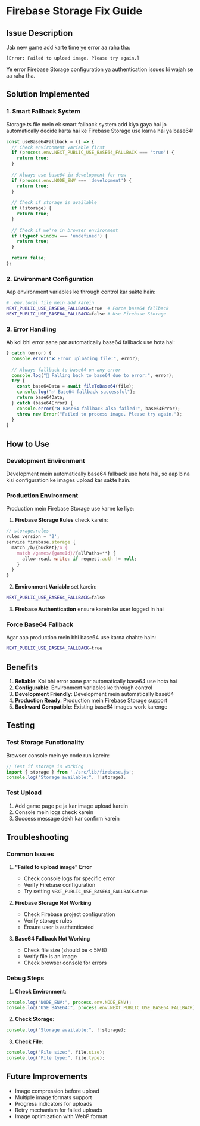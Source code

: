 # Firebase Storage Fix Guide

## Issue Description
Jab new game add karte time ye error aa raha tha:
```
[Error: Failed to upload image. Please try again.]
```

Ye error Firebase Storage configuration ya authentication issues ki wajah se aa raha tha.

## Solution Implemented

### 1. Smart Fallback System
Storage.ts file mein ek smart fallback system add kiya gaya hai jo automatically decide karta hai ke Firebase Storage use karna hai ya base64:

```typescript
const useBase64Fallback = () => {
  // Check environment variable first
  if (process.env.NEXT_PUBLIC_USE_BASE64_FALLBACK === 'true') {
    return true;
  }
  
  // Always use base64 in development for now
  if (process.env.NODE_ENV === 'development') {
    return true;
  }
  
  // Check if storage is available
  if (!storage) {
    return true;
  }
  
  // Check if we're in browser environment
  if (typeof window === 'undefined') {
    return true;
  }
  
  return false;
};
```

### 2. Environment Configuration
Aap environment variables ke through control kar sakte hain:

```bash
# .env.local file mein add karein
NEXT_PUBLIC_USE_BASE64_FALLBACK=true  # Force base64 fallback
NEXT_PUBLIC_USE_BASE64_FALLBACK=false # Use Firebase Storage
```

### 3. Error Handling
Ab koi bhi error aane par automatically base64 fallback use hota hai:

```typescript
} catch (error) {
  console.error("❌ Error uploading file:", error);
  
  // Always fallback to base64 on any error
  console.log("🔄 Falling back to base64 due to error:", error);
  try {
    const base64Data = await fileToBase64(file);
    console.log("✅ Base64 fallback successful");
    return base64Data;
  } catch (base64Error) {
    console.error("❌ Base64 fallback also failed:", base64Error);
    throw new Error("Failed to process image. Please try again.");
  }
}
```

## How to Use

### Development Environment
Development mein automatically base64 fallback use hota hai, so aap bina kisi configuration ke images upload kar sakte hain.

### Production Environment
Production mein Firebase Storage use karne ke liye:

1. **Firebase Storage Rules** check karein:
```javascript
// storage.rules
rules_version = '2';
service firebase.storage {
  match /b/{bucket}/o {
    match /games/{gameId}/{allPaths=**} {
      allow read, write: if request.auth != null;
    }
  }
}
```

2. **Environment Variable** set karein:
```bash
NEXT_PUBLIC_USE_BASE64_FALLBACK=false
```

3. **Firebase Authentication** ensure karein ke user logged in hai

### Force Base64 Fallback
Agar aap production mein bhi base64 use karna chahte hain:

```bash
NEXT_PUBLIC_USE_BASE64_FALLBACK=true
```

## Benefits

1. **Reliable**: Koi bhi error aane par automatically base64 use hota hai
2. **Configurable**: Environment variables ke through control
3. **Development Friendly**: Development mein automatically base64
4. **Production Ready**: Production mein Firebase Storage support
5. **Backward Compatible**: Existing base64 images work karenge

## Testing

### Test Storage Functionality
Browser console mein ye code run karein:

```javascript
// Test if storage is working
import { storage } from './src/lib/firebase.js';
console.log("Storage available:", !!storage);
```

### Test Upload
1. Add game page pe ja kar image upload karein
2. Console mein logs check karein
3. Success message dekh kar confirm karein

## Troubleshooting

### Common Issues

1. **"Failed to upload image" Error**
   - Check console logs for specific error
   - Verify Firebase configuration
   - Try setting `NEXT_PUBLIC_USE_BASE64_FALLBACK=true`

2. **Firebase Storage Not Working**
   - Check Firebase project configuration
   - Verify storage rules
   - Ensure user is authenticated

3. **Base64 Fallback Not Working**
   - Check file size (should be < 5MB)
   - Verify file is an image
   - Check browser console for errors

### Debug Steps

1. **Check Environment**:
```javascript
console.log("NODE_ENV:", process.env.NODE_ENV);
console.log("USE_BASE64:", process.env.NEXT_PUBLIC_USE_BASE64_FALLBACK);
```

2. **Check Storage**:
```javascript
console.log("Storage available:", !!storage);
```

3. **Check File**:
```javascript
console.log("File size:", file.size);
console.log("File type:", file.type);
```

## Future Improvements

- Image compression before upload
- Multiple image formats support
- Progress indicators for uploads
- Retry mechanism for failed uploads
- Image optimization with WebP format
